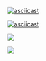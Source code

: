 [![asciicast](https://asciinema.org/a/of9E79paW86MRgtnQZW7VmdJn.svg)](https://asciinema.org/a/of9E79paW86MRgtnQZW7VmdJn)

[![asciicast](https://asciinema.org/a/HuFo9sjvkQXW9roJwiXLozBV1.svg)](https://asciinema.org/a/HuFo9sjvkQXW9roJwiXLozBV1)

<a href="https://codeclimate.com/github/codeclimate/codeclimate/maintainability"><img src="https://api.codeclimate.com/v1/badges/a99a88d28ad37a79dbf6/maintainability" /></a>

<a href="https://codeclimate.com/github/codeclimate/codeclimate/test_coverage"><img src="https://api.codeclimate.com/v1/badges/a99a88d28ad37a79dbf6/test_coverage" /></a>